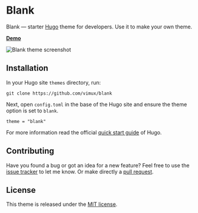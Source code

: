 # Blank

Blank — starter [Hugo](https://gohugo.io/) theme for developers. Use it to make your own theme.

**[Demo](https://blank-demo.netlify.app/)**

![Blank theme screenshot](https://github.com/Vimux/blank/blob/master/images/splash.png)

## Installation

In your Hugo site `themes` directory, run:

```
git clone https://github.com/vimux/blank
```

Next, open `config.toml` in the base of the Hugo site and ensure the theme option is set to `blank`.

```
theme = "blank"
```

For more information read the official [quick start guide](https://gohugo.io/getting-started/quick-start/) of Hugo.

## Contributing

Have you found a bug or got an idea for a new feature? Feel free to use the [issue tracker](https://github.com/Vimux/blank/issues) to let me know. Or make directly a [pull request](https://github.com/Vimux/blank/pulls).

## License

This theme is released under the [MIT license](https://github.com/Vimux/blank/blob/master/LICENSE).
